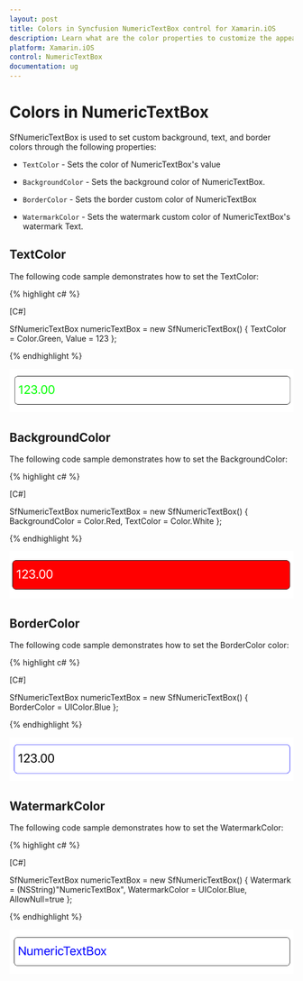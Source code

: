 ```yaml
---
layout: post
title: Colors in Syncfusion NumericTextBox control for Xamarin.iOS
description: Learn what are the color properties to customize the appearence of NumericTextBox in Xamarin.iOS platform.
platform: Xamarin.iOS
control: NumericTextBox
documentation: ug
---
```

# Colors in NumericTextBox

SfNumericTextBox is used to set custom background, text, and border colors through the following properties:

* `TextColor` - Sets the color of NumericTextBox's value

* `BackgroundColor` - Sets the background color of NumericTextBox.

* `BorderColor` - Sets the border custom color of NumericTextBox

* `WatermarkColor` - Sets the watermark custom color of NumericTextBox's watermark Text.

## TextColor

The following code sample demonstrates how to set the TextColor:

{% highlight c# %}

[C#]

SfNumericTextBox numericTextBox = new SfNumericTextBox()
{
	TextColor = Color.Green,
	Value = 123
};

{% endhighlight %}

![Display the NumericTextBox with TextColor](images/textcolor.png)

## BackgroundColor

The following code sample demonstrates how to set the BackgroundColor:

{% highlight c# %}

[C#]

SfNumericTextBox numericTextBox = new SfNumericTextBox()
{
	BackgroundColor = Color.Red,
	TextColor = Color.White
};

{% endhighlight %}

![Display the NumericTextBox with BackgroundColor](images/backgroundcolor.png)

## BorderColor

The following code sample demonstrates how to set the BorderColor color:

{% highlight c# %}

[C#]

SfNumericTextBox numericTextBox = new SfNumericTextBox()
{
	BorderColor = UIColor.Blue
};

{% endhighlight %}

![Display the NumericTextBox with BorderColor](images/bordercolor.png)

## WatermarkColor

The following code sample demonstrates how to set the WatermarkColor:

{% highlight c# %}

[C#]

SfNumericTextBox numericTextBox = new SfNumericTextBox()
{
	Watermark = (NSString)"NumericTextBox",
	WatermarkColor = UIColor.Blue,
	AllowNull=true
};

{% endhighlight %}

![Display the NumericTextBox with WatermarkColor](images/watermarkcolor.png)
